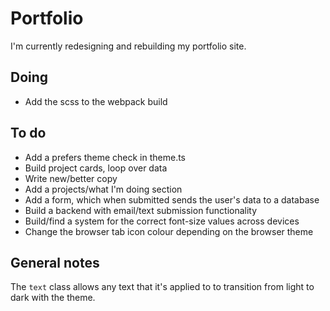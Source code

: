 # Portfolio

I'm currently redesigning and rebuilding my portfolio site.

## Doing

-   Add the scss to the webpack build

## To do

-   Add a prefers theme check in theme.ts
-   Build project cards, loop over data
-   Write new/better copy
-   Add a projects/what I'm doing section
-   Add a form, which when submitted sends the user's data to a database
-   Build a backend with email/text submission functionality
-   Build/find a system for the correct font-size values across devices
-   Change the browser tab icon colour depending on the browser theme

## General notes

The `text` class allows any text that it's applied to to transition from light to dark with the theme.

